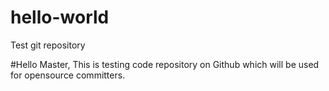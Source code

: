 # hello-world
Test git repository

#Hello Master, This is testing code repository on Github which will be used for opensource committers.
